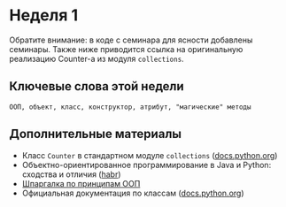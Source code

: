 # Неделя 1

Обратите внимание: в коде с семинара для ясности добавлены семинары. Также ниже приводится ссылка на оригинальную реализацию Counter-а из модуля `collections`.

## Ключевые слова этой недели

`ООП, объект, класс, конструктор, атрибут, "магические" методы`


## Дополнительные материалы
* Класс `Counter` в стандартном модуле `collections` ([docs.python.org](https://docs.python.org/3.8/library/collections.html#collections.Counter))
* Объектно-ориентированное программирование в Java и Python: сходства и отличия ([habr](https://habr.com/ru/post/455796/))
* [Шпаргалка по принципам ООП](https://tproger.ru/translations/oop-principles-cheatsheet/)
* Официальная документация по классам ([docs.python.org](https://docs.python.org/3/tutorial/classes.html))
